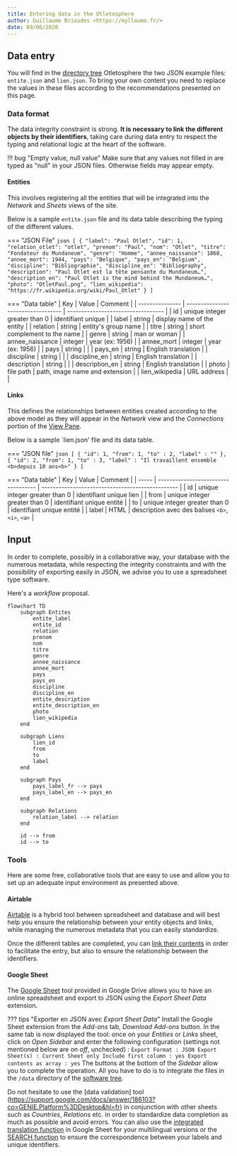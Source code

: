 ```yaml
---
title: Entering data in the Otletosphere
author: Guillaume Brioudes <https://myllaume.fr/>
date: 09/06/2020
---
```


## Data entry

You will find in the [directory tree](./architecture-source-code/#file-tree-structure) Otletosphere the two JSON example files: `entite.json` and `lien.json`. To bring your own content you need to replace the values in these files according to the recommendations presented on this page.

### Data format

The data integrity constraint is strong. **It is necessary to link the different objects by their identifiers**, taking care during data entry to respect the typing and relational logic at the heart of the software.

!!! bug "Empty value, null value"
    Make sure that any values not filled in are typed as "null" in your JSON files. Otherwise fields may appear empty.

#### Entities

This involves registering all the entities that will be integrated into the *Network* and *Sheets* views of the site.

Below is a sample `entite.json` file and its data table describing the typing of the different values.

=== "JSON File"
    ```json
    [
        {
            "label": "Paul Otlet",
            "id": 1,
            "relation_otlet": "otlet",
            "prenom": "Paul",
            "nom": "Otlet",
            "titre": "Fondateur du Mundaneum",
            "genre": "Homme",
            "annee_naissance": 1868,
            "annee_mort": 1944,
            "pays": "Belgique",
            "pays_en": "Belgium",
            "discipline": "Bibliographie",
            "discipline_en": "Bibliography",
            "description": "Paul Otlet est la tête pensante du Mundaneum…",
            "description_en": "Paul Otlet is the mind behind the Mundaneum…",
            "photo": "OtletPaul.png",
            "lien_wikipedia": "https://fr.wikipedia.org/wiki/Paul_Otlet"
        }
    ]
    ```

=== "Data table"
    | Key             | Value                             | Comment                        |
    | --------------- | ---------------------------------- | ---------------------------------- |
    | id              | unique integer greater than 0 |  identifiant unique                |
    | label           | string                |  display name of the entity           |
    | relation        | string                |  entity's group name         |
    | titre           | string                |  short complement to the name           |
    | genre           | string                |  man or woman                    |
    | annee_naissance | integer                      |  year (ex: 1956)                  |
    | annee_mort      | integer                      |  year (ex: 1956)                  |
    | pays            | string                |                                    |
    | pays_en         | string                |  English translation               |
    | discipline      | string                |                                    |
    | discipline_en   | string                |  English translation               |
    | description     | string                |                                    |
    | description_en  | string                |  English translation               |
    | photo           | file path                  |  path, image name and extension    |
    | lien_wikipedia  | URL address                        |                                    |

#### Links

This defines the relationships between entities created according to the above model as they will appear in the *Network* view and the *Connections* portion of the [View Pane]().

Below is a sample `lien.json' file and its data table.

=== "JSON file"
    ```json
    [
        {
            "id": 1,
            "from": 1,
            "to" : 2,
            "label" : ""
        },
        {
            "id": 2,
            "from": 1,
            "to" : 3,
            "label" : "Il travaillent ensemble <b>depuis 10 ans<b>"
        }
    ]
    ```

=== "Data table"
    | Key   | Value                              | Comment                                           |
    | ----- | ----------------------------------- | ------------------------------------------------ |
    | id    | unique integer greater than 0  | identifiant unique lien                          |
    | from  | unique integer greater than 0  | identifiant unique entité                        |
    | to    | unique integer greater than 0  | identifiant unique entité                        |
    | label | HTML                                | description avec des balises `<b>`, `<i>`, `<a>` |

## Input

In order to complete, possibly in a collaborative way, your database with the numerous metadata, while respecting the integrity constraints and with the possibility of exporting easily in JSON, we advise you to use a spreadsheet type software.

Here's a *workflow* proposal.

```mermaid
flowchart TD
    subgraph Entites
        entite_label
        entite_id
        relation
        prenom
        nom
        titre
        genre
        annee_naissance
        annee_mort
        pays
        pays_en
        discipline
        discipline_en
        entite_description
        entite_description_en
        photo
        lien_wikipedia
    end

    subgraph Liens
        lien_id
        from
        to
        label
    end

    subgraph Pays
        pays_label_fr --> pays
        pays_label_en --> pays_en
    end
    
    subgraph Relations
        relation_label --> relation
    end
    
    id --> from
    id --> to
```

### Tools

Here are some free, collaborative tools that are easy to use and allow you to set up an adequate input environment as presented above.

#### Airtable

[Airtable](https://airtable.com/) is a hybrid tool between spreadsheet and database and will best help you ensure the relationship between your entity objects and links, while managing the numerous metadata that you can easily standardize.

Once the different tables are completed, you can [link their contents](https://support.airtable.com/hc/en-us/articles/360042311734) in order to facilitate the entry, but also to ensure the relationship between the identifiers.

#### Google Sheet

The [Google Sheet](https://www.google.fr/intl/fr/sheets/about/) tool provided in Google Drive allows you to have an online spreadsheet and export to JSON using the *Export Sheet Data* extension.

??? tips "Exporter en JSON avec *Export Sheet Data*"
    Install the Google Sheet extension from the *Add-ons* tab, *Download Add-ons* button.
    In the same tab is now displayed the tool: once on your *Entities* or *Links* sheet, click on *Open Sidebar* and enter the following configuration (settings not mentioned below are on *off*, unchecked) :
    ```
    Export Format : JSON
    Export Sheet(s) : Current Sheet only
    Include first column : yes
    Export contents as array : yes
    ```
    The buttons at the bottom of the *Sidebar* allow you to complete the operation. All you have to do is to integrate the files in the `/data` directory of the [software tree](./architecture-source-code/#file-tree-structure).

Do not hesitate to use the [data validation] tool (https://support.google.com/docs/answer/186103?co=GENIE.Platform%3DDesktop&hl=fr) in conjunction with other sheets such as *Countries*, *Relations* etc. in order to standardize data completion as much as possible and avoid errors. You can also use the [integrated translation function](https://support.google.com/docs/answer/3093331?hl=fr) in Google Sheet for your multilingual versions or the [SEARCH function](https://support.google.com/docs/answer/3093318) to ensure the correspondence between your labels and unique identifiers.